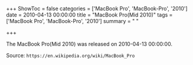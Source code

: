 +++
ShowToc = false
categories = ['MacBook Pro', 'MacBook-Pro', '2010']
date = 2010-04-13 00:00:00
title = "MacBook Pro(Mid 2010)"
tags = ['MacBook Pro', 'MacBook-Pro', '2010']
summary = " "

+++

The MacBook Pro(Mid 2010) was released on 2010-04-13 00:00:00.

Source: `https://en.wikipedia.org/wiki/MacBook_Pro`


